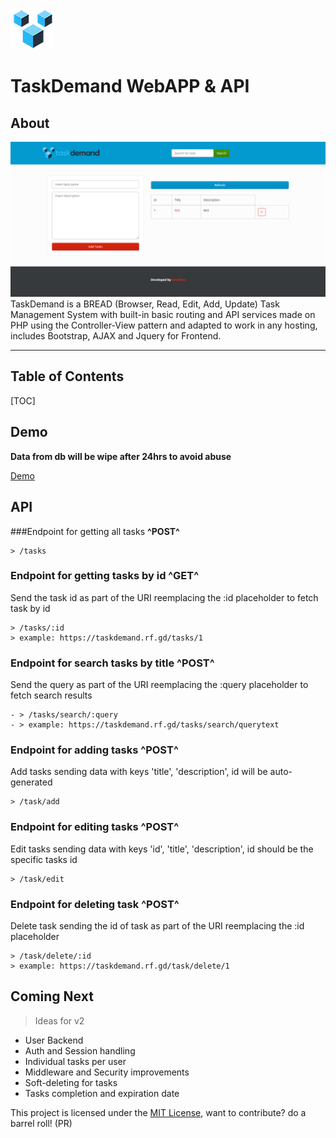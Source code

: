 
![TaskDemand](images/taskdemand_logo.png)
# TaskDemand WebAPP & API

## About
![TaskDemand Site](images/screenshot.png)
TaskDemand is a BREAD (Browser, Read, Edit, Add, Update) Task Management System with built-in basic routing and API services made on PHP using the Controller-View pattern and adapted to work in any hosting, includes Bootstrap, AJAX and Jquery for Frontend.

---
## Table of Contents
[TOC]

## Demo

__Data from db will be wipe after 24hrs to avoid abuse__

[Demo](https://taskdemand.000webhostapp.com/)

## API

###Endpoint for getting all tasks **^POST^**

```
> /tasks
```

### Endpoint for getting tasks by id  **^GET^**
Send the task id as part of the URI reemplacing the :id placeholder
to fetch task by id

```
> /tasks/:id
> example: https://taskdemand.rf.gd/tasks/1
```

### Endpoint for search tasks by title **^POST^**
Send the query as part of the URI reemplacing the :query placeholder
to fetch search results

```
- > /tasks/search/:query
- > example: https://taskdemand.rf.gd/tasks/search/querytext
```

### Endpoint for adding tasks **^POST^**
Add tasks sending data with keys 'title', 'description', id will be auto-generated

```
> /task/add
```

### Endpoint for editing tasks **^POST^**
Edit tasks sending data with keys 'id', 'title', 'description', id should be the specific tasks id

```
> /task/edit

```

### Endpoint for deleting task **^POST^**
Delete task sending the id of task as part of the URI reemplacing the :id placeholder

```
> /task/delete/:id
> example: https://taskdemand.rf.gd/task/delete/1
```

## Coming Next
> Ideas for v2
- User Backend
- Auth and Session handling
- Individual tasks per user
- Middleware and Security improvements
- Soft-deleting for tasks
- Tasks completion and expiration date

This project is licensed under the [MIT License](LICENSE), want to contribute? do a barrel roll! (PR)
